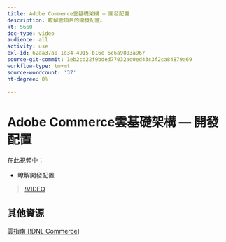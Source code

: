 ```yaml
---
title: Adobe Commerce雲基礎架構 — 開發配置
description: 瞭解雲項目的開發配置。
kt: 5660
doc-type: video
audience: all
activity: use
exl-id: 62aa37a0-1e34-4915-b16e-6c6a9803a967
source-git-commit: 1eb2cd22f9bded77032ad0ed43c3f2ca84879a69
workflow-type: tm+mt
source-wordcount: '37'
ht-degree: 0%

---
```


# Adobe Commerce雲基礎架構 — 開發配置

在此視頻中：

- 瞭解開發配置

>[!VIDEO](https://video.tv.adobe.com/v/35696?quality=12&learn=on)

## 其他資源

[雲指南 [!DNL Commerce]](https://devdocs.magento.com/cloud/bk-cloud.html)

